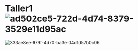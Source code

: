 # Taller1![ad502ce5-722d-4d74-8379-3529e11d95ac](https://github.com/michelltenecela/Taller1/assets/71508681/3c628956-772e-430d-a7f5-4bbc18c1b8a4)
![333ae8ee-979f-4d70-ba3e-04d1d57b0c06](https://github.com/michelltenecela/Taller1/assets/71508681/976139eb-02ea-43b9-998f-15da08cb72fb)
